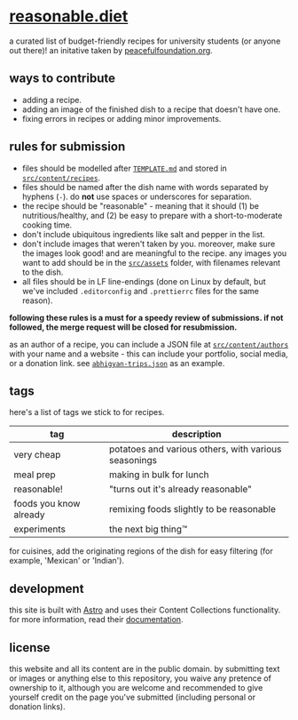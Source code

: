 # [reasonable.diet](https://reasonable.diet)

a curated list of budget-friendly recipes for university students (or anyone out there)! an initative taken by [peacefulfoundation.org](https://peacefulfoundation.org).

## ways to contribute

- adding a recipe.
- adding an image of the finished dish to a recipe that doesn't have one.
- fixing errors in recipes or adding minor improvements.

## rules for submission

- files should be modelled after [`TEMPLATE.md`](/TEMPLATE.md) and stored in [`src/content/recipes`](/src/content/recipes/).
- files should be named after the dish name with words separated by hyphens (`-`). do **not** use spaces or underscores for separation.
- the recipe should be "reasonable" - meaning that it should (1) be nutritious/healthy, and (2) be easy to prepare with a short-to-moderate cooking time.
- don't include ubiquitous ingredients like salt and pepper in the list.
- don't include images that weren't taken by you. moreover, make sure the images look good! and are meaningful to the recipe. any images you want to add should be in the [`src/assets`](/src/assets/) folder, with filenames relevant to the dish.
- all files should be in LF line-endings (done on Linux by default, but we've included `.editorconfig` and `.prettierrc` files for the same reason).

**following these rules is a must for a speedy review of submissions. if not followed, the merge request will be closed for resubmission.**

as an author of a recipe, you can include a JSON file at [`src/content/authors`](/src/content/authors/) with your name and a website - this can include your portfolio, social media, or a donation link. see [`abhigyan-trips.json`](/src/content/authors/abhigyan-trips.json) as an example.

## tags

here's a list of tags we stick to for recipes.

| tag                    | description                                          |
| ---------------------- | ---------------------------------------------------- |
| very cheap             | potatoes and various others, with various seasonings |
| meal prep              | making in bulk for lunch                             |
| reasonable!            | "turns out it's already reasonable"                  |
| foods you know already | remixing foods slightly to be reasonable             |
| experiments            | the next big thing&trade;                            |

for cuisines, add the originating regions of the dish for easy filtering (for example, 'Mexican' or 'Indian').

## development

this site is built with [Astro](https://astro.build) and uses their Content Collections functionality. for more information, read their [documentation](https://docs.astro.build).

## license

this website and all its content are in the public domain. by submitting text or images or anything else to this repository, you waive any pretence of ownership to it, although you are welcome and recommended to give yourself credit on the page you've submitted (including personal or donation links).
